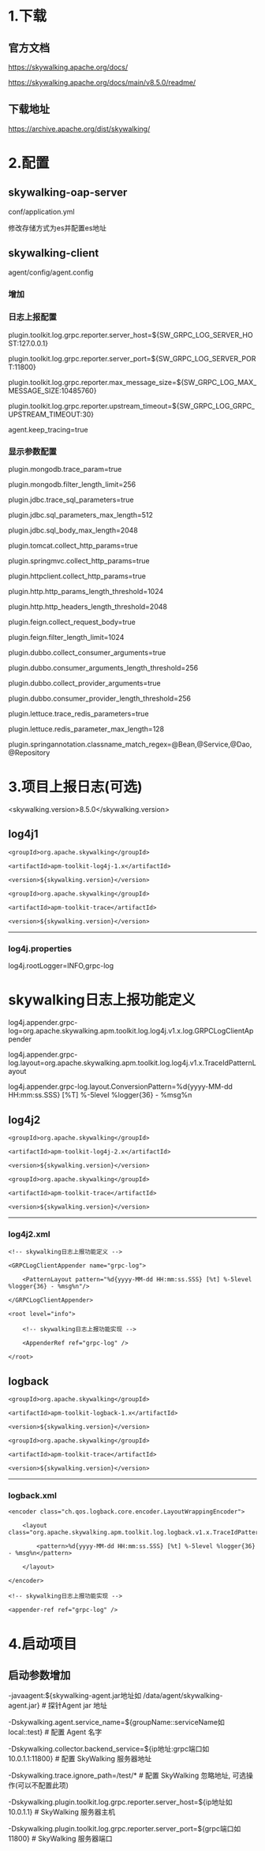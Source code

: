 # 1.下载

## 官方文档

https://skywalking.apache.org/docs/

https://skywalking.apache.org/docs/main/v8.5.0/readme/


## 下载地址

https://archive.apache.org/dist/skywalking/


# 2.配置

## skywalking-oap-server

conf/application.yml

修改存储方式为es并配置es地址


## skywalking-client

agent/config/agent.config

### 增加
### 日志上报配置

plugin.toolkit.log.grpc.reporter.server_host=${SW_GRPC_LOG_SERVER_HOST:127.0.0.1}

plugin.toolkit.log.grpc.reporter.server_port=${SW_GRPC_LOG_SERVER_PORT:11800}

plugin.toolkit.log.grpc.reporter.max_message_size=${SW_GRPC_LOG_MAX_MESSAGE_SIZE:10485760}

plugin.toolkit.log.grpc.reporter.upstream_timeout=${SW_GRPC_LOG_GRPC_UPSTREAM_TIMEOUT:30}

agent.keep_tracing=true


### 显示参数配置

plugin.mongodb.trace_param=true

plugin.mongodb.filter_length_limit=256

plugin.jdbc.trace_sql_parameters=true

plugin.jdbc.sql_parameters_max_length=512

plugin.jdbc.sql_body_max_length=2048

plugin.tomcat.collect_http_params=true

plugin.springmvc.collect_http_params=true

plugin.httpclient.collect_http_params=true

plugin.http.http_params_length_threshold=1024

plugin.http.http_headers_length_threshold=2048

plugin.feign.collect_request_body=true

plugin.feign.filter_length_limit=1024

plugin.dubbo.collect_consumer_arguments=true

plugin.dubbo.consumer_arguments_length_threshold=256

plugin.dubbo.collect_provider_arguments=true

plugin.dubbo.consumer_provider_length_threshold=256

plugin.lettuce.trace_redis_parameters=true

plugin.lettuce.redis_parameter_max_length=128

plugin.springannotation.classname_match_regex=@Bean,@Service,@Dao,@Repository


# 3.项目上报日志(可选)

<!-- 8.4.0 GRPCLogClientAppender 日志有坑, 升级到8.5.0来支持时间格式-->

<skywalking.version>8.5.0</skywalking.version>


## log4j1

<dependency>
  
	<groupId>org.apache.skywalking</groupId>
  
	<artifactId>apm-toolkit-log4j-1.x</artifactId>
  
	<version>${skywalking.version}</version>
  
</dependency>

<dependency>
  
	<groupId>org.apache.skywalking</groupId>
  
	<artifactId>apm-toolkit-trace</artifactId>
  
	<version>${skywalking.version}</version>
  
</dependency>

-------------------------------------------------------

### log4j.properties

log4j.rootLogger=INFO,grpc-log

# skywalking日志上报功能定义

log4j.appender.grpc-log=org.apache.skywalking.apm.toolkit.log.log4j.v1.x.log.GRPCLogClientAppender

log4j.appender.grpc-log.layout=org.apache.skywalking.apm.toolkit.log.log4j.v1.x.TraceIdPatternLayout

log4j.appender.grpc-log.layout.ConversionPattern=%d{yyyy-MM-dd HH:mm:ss.SSS} [%T] %-5level %logger{36} - %msg%n



## log4j2

<dependency>
  
	<groupId>org.apache.skywalking</groupId>
  
	<artifactId>apm-toolkit-log4j-2.x</artifactId>
  
	<version>${skywalking.version}</version>
  
</dependency>

<dependency>
  
	<groupId>org.apache.skywalking</groupId>
  
	<artifactId>apm-toolkit-trace</artifactId>
  
	<version>${skywalking.version}</version>
  
</dependency>

-------------------------------------------------------

### log4j2.xml

<Appenders>
  
	<!-- skywalking日志上报功能定义 -->
  
	<GRPCLogClientAppender name="grpc-log">
  
		<PatternLayout pattern="%d{yyyy-MM-dd HH:mm:ss.SSS} [%t] %-5level %logger{36} - %msg%n"/>
    
	</GRPCLogClientAppender>
  
</Appenders>

<Loggers>
  
	<root level="info">
  
		<!-- skywalking日志上报功能实现 -->
    
		<AppenderRef ref="grpc-log" />
    
	</root>
  
</Loggers>


## logback

<dependency>
  
	<groupId>org.apache.skywalking</groupId>
  
	<artifactId>apm-toolkit-logback-1.x</artifactId>
  
	<version>${skywalking.version}</version>
  
</dependency>

<dependency>
  
	<groupId>org.apache.skywalking</groupId>
  
	<artifactId>apm-toolkit-trace</artifactId>
  
	<version>${skywalking.version}</version>
  
</dependency>

-------------------------------------------------------

### logback.xml

<!-- skywalking日志上报功能定义 -->

<appender name="grpc-log" class="org.apache.skywalking.apm.toolkit.log.logback.v1.x.log.GRPCLogClientAppender">
  
	<encoder class="ch.qos.logback.core.encoder.LayoutWrappingEncoder">
  
		<layout class="org.apache.skywalking.apm.toolkit.log.logback.v1.x.TraceIdPatternLogbackLayout">
    
			<pattern>%d{yyyy-MM-dd HH:mm:ss.SSS} [%t] %-5level %logger{36} - %msg%n</pattern>
      
		</layout>
    
	</encoder>
  
</appender>

<root level="INFO">
  
	<!-- skywalking日志上报功能实现 -->
  
	<appender-ref ref="grpc-log" />
  
</root>



# 4.启动项目

## 启动参数增加

-javaagent:${skywalking-agent.jar地址如 /data/agent/skywalking-agent.jar} # 探针Agent jar 地址

-Dskywalking.agent.service_name=${groupName::serviceName如 local::test} # 配置 Agent 名字

-Dskywalking.collector.backend_service=${ip地址:grpc端口如 10.0.1.1:11800} # 配置 SkyWalking 服务器地址

-Dskywalking.trace.ignore_path=/test/* # 配置 SkyWalking 忽略地址, 可选操作(可以不配置此项)

-Dskywalking.plugin.toolkit.log.grpc.reporter.server_host=${ip地址如 10.0.1.1} # SkyWalking 服务器主机

-Dskywalking.plugin.toolkit.log.grpc.reporter.server_port=${grpc端口如 11800} # SkyWalking 服务器端口



